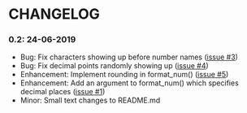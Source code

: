 # CHANGELOG

### 0.2: 24-06-2019

- Bug: Fix characters showing up before number names ([issue #3](https://github.com/MBmasher/big-num-format/issues/3))
- Bug: Fix decimal points randomly showing up ([issue #4](https://github.com/MBmasher/big-num-format/issues/4))
- Enhancement: Implement rounding in format_num() ([issue #5](https://github.com/MBmasher/big-num-format/issues/5))
- Enhancement: Add an argument to format_num() which specifies decimal places ([issue #1](https://github.com/MBmasher/big-num-format/issues/1))
- Minor: Small text changes to README.md
